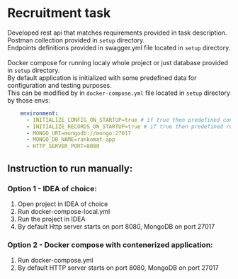 # Recruitment task
Developed rest api that matches requirements provided in task description.<br>
Postman collection provided in ```setup``` directory.<br>
Endpoints definitions provided in swagger.yml file located in ```setup``` directory.<br><br>
Docker compose for running localy whole project or just database provided in ```setup``` directory.<br>
By default application is initialized with some predefined data for configuration and testing purposes.<br>
This can be modified by in ```docker-compose.yml``` file located in ```setup``` directory by those envs:<br>
```yaml
    environment:
      - INITIALIZE_CONFIG_ON_STARTUP=true # if true then predefined configuration will be loaded for records processing priority
      - INITIALIZE_RECORDS_ON_STARTUP=true # if true then predefined records will be loaded
      - MONGO_URI=mongodb://mongo:27017
      - MONGO_DB_NAME=rankomat-app
      - HTTP_SERVER_PORT=8080
```

## Instruction to run manually:
### Option 1 - IDEA of choice:
1. Open project in IDEA of choice
2. Run docker-compose-local.yml
3. Run the project in IDEA
4. By default Http server starts on port 8080, MongoDB on port 27017

### Option 2 - Docker compose with contenerized application:
1. Run docker-compose.yml 
2. By default HTTP server starts on port 8080, MongoDB on port 27017